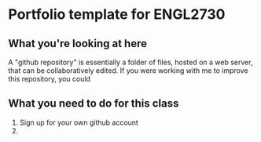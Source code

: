 # Portfolio template for ENGL2730
## What you're looking at here
A "github repository" is essentially a folder of files, hosted on a web server, that can be collaboratively edited. If you were working with me to improve this repository, you could 

## What you need to do for this class

1. Sign up for your own github account
2. 